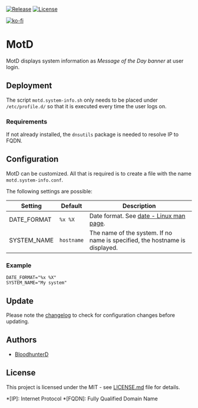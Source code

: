 [![Release](https://img.shields.io/github/v/release/bloodhunterd/motd?style=for-the-badge)](https://github.com/bloodhunterd/motd/releases)
[![License](https://img.shields.io/github/license/bloodhunterd/motd?style=for-the-badge)](https://github.com/bloodhunterd/motd/blob/master/LICENSE)

[![ko-fi](https://www.ko-fi.com/img/githubbutton_sm.svg)](https://ko-fi.com/bloodhunterd)

# MotD

MotD displays system information as *Message of the Day banner* at user login.

## Deployment

The script `motd.system-info.sh` only needs to be placed under `/etc/profile.d/` so that it is executed every time the user logs on.

### Requirements

If not already installed, the `dnsutils` package is needed to resolve IP to FQDN.

## Configuration

MotD can be customized. All that is required is to create a file with the name `motd.system-info.conf`.

The following settings are possible:

| Setting | Default | Description
| ------- | ------- | -----------
| DATE_FORMAT | `%x %X` | Date format. See [date - Linux man page](https://linux.die.net/man/1/date).
| SYSTEM_NAME | `hostname` | The name of the system. If no name is specified, the hostname is displayed.

### Example

~~~shell
DATE_FORMAT="%x %X"
SYSTEM_NAME="My system"
~~~

## Update

Please note the [changelog](https://github.com/bloodhunterd/motd/blob/master/CHANGELOG.md) to check for configuration changes before updating.

## Authors

* [BloodhunterD](https://github.com/bloodhunterd)

## License

This project is licensed under the MIT - see [LICENSE.md](https://github.com/bloodhunterd/motd/blob/master/LICENSE) file for details.

*[IP]: Internet Protocol
*[FQDN]: Fully Qualified Domain Name
